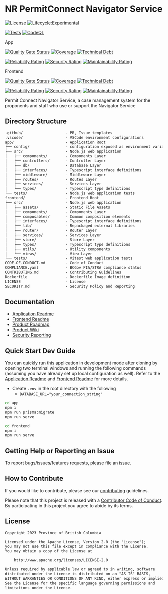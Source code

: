 # NR PermitConnect Navigator Service

[![License](https://img.shields.io/badge/License-Apache%202.0-blue.svg)](LICENSE)
[![Lifecycle:Experimental](https://img.shields.io/badge/Lifecycle-Experimental-339999)](https://github.com/bcgov/repomountie/blob/master/doc/lifecycle-badges.md)

[![Tests](https://github.com/bcgov/nr-permitconnect-navigator-service/actions/workflows/unit-tests.yaml/badge.svg)](https://github.com/bcgov/nr-permitconnect-navigator-service/actions/workflows/unit-tests.yaml)
[![CodeQL](https://github.com/bcgov/nr-permitconnect-navigator-service/actions/workflows/github-code-scanning/codeql/badge.svg)](https://github.com/bcgov/nr-permitconnect-navigator-service/actions/workflows/github-code-scanning/codeql)

App

[![Quality Gate Status](https://sonarcloud.io/api/project_badges/measure?project=bcgov-sonarcloud_nr-permitconnect-navigator-service_app&metric=alert_status)](https://sonarcloud.io/summary/new_code?id=bcgov-sonarcloud_nr-permitconnect-navigator-service_app)
[![Coverage](https://sonarcloud.io/api/project_badges/measure?project=bcgov-sonarcloud_nr-permitconnect-navigator-service_app&metric=coverage)](https://sonarcloud.io/summary/new_code?id=bcgov-sonarcloud_nr-permitconnect-navigator-service_app)
[![Technical Debt](https://sonarcloud.io/api/project_badges/measure?project=bcgov-sonarcloud_nr-permitconnect-navigator-service_app&metric=sqale_index)](https://sonarcloud.io/summary/new_code?id=bcgov-sonarcloud_nr-permitconnect-navigator-service_app)

[![Reliability Rating](https://sonarcloud.io/api/project_badges/measure?project=bcgov-sonarcloud_nr-permitconnect-navigator-service_app&metric=reliability_rating)](https://sonarcloud.io/summary/new_code?id=bcgov-sonarcloud_nr-permitconnect-navigator-service_app)
[![Security Rating](https://sonarcloud.io/api/project_badges/measure?project=bcgov-sonarcloud_nr-permitconnect-navigator-service_app&metric=security_rating)](https://sonarcloud.io/summary/new_code?id=bcgov-sonarcloud_nr-permitconnect-navigator-service_app)
[![Maintainability Rating](https://sonarcloud.io/api/project_badges/measure?project=bcgov-sonarcloud_nr-permitconnect-navigator-service_app&metric=sqale_rating)](https://sonarcloud.io/summary/new_code?id=bcgov-sonarcloud_nr-permitconnect-navigator-service_app)

Frontend

[![Quality Gate Status](https://sonarcloud.io/api/project_badges/measure?project=bcgov-sonarcloud_nr-permitconnect-navigator-service_frontend&metric=alert_status)](https://sonarcloud.io/summary/new_code?id=bcgov-sonarcloud_nr-permitconnect-navigator-service_frontend)
[![Coverage](https://sonarcloud.io/api/project_badges/measure?project=bcgov-sonarcloud_nr-permitconnect-navigator-service_frontend&metric=coverage)](https://sonarcloud.io/summary/new_code?id=bcgov-sonarcloud_nr-permitconnect-navigator-service_frontend)
[![Technical Debt](https://sonarcloud.io/api/project_badges/measure?project=bcgov-sonarcloud_nr-permitconnect-navigator-service_frontend&metric=sqale_index)](https://sonarcloud.io/summary/new_code?id=bcgov-sonarcloud_nr-permitconnect-navigator-service_frontend)

[![Reliability Rating](https://sonarcloud.io/api/project_badges/measure?project=bcgov-sonarcloud_nr-permitconnect-navigator-service_frontend&metric=reliability_rating)](https://sonarcloud.io/summary/new_code?id=bcgov-sonarcloud_nr-permitconnect-navigator-service_frontend)
[![Security Rating](https://sonarcloud.io/api/project_badges/measure?project=bcgov-sonarcloud_nr-permitconnect-navigator-service_frontend&metric=security_rating)](https://sonarcloud.io/summary/new_code?id=bcgov-sonarcloud_nr-permitconnect-navigator-service_frontend)
[![Maintainability Rating](https://sonarcloud.io/api/project_badges/measure?project=bcgov-sonarcloud_nr-permitconnect-navigator-service_frontend&metric=sqale_rating)](https://sonarcloud.io/summary/new_code?id=bcgov-sonarcloud_nr-permitconnect-navigator-service_frontend)

Permit Connect Navigator Service, a case management system for the proponents and staff who use or support the Navigator Service

## Directory Structure

```txt
.github/                   - PR, Issue templates
.vscode/                   - VSCode environment configurations
app/                       - Application Root
├── config/                - configuration exposed as environment variables
├── src/                   - Node.js web application
│   ├── components/        - Components Layer
│   ├── controllers/       - Controller Layer
│   ├── db/                - Database Layer
│   ├── interfaces/        - Typescript interface definitions
│   ├── middleware/        - Middleware Layer
│   ├── routes/            - Routes Layer
│   ├── services/          - Services Layer
│   └── types/             - Typescript type definitions
└── tests/                 - Node.js web application tests
frontend/                  - Frontend Root
├── src/                   - Node.js web application
│   ├── assets/            - Static File Assets
│   ├── components/        - Components Layer
│   ├── composables/       - Common composition elements
│   ├── interfaces/        - Typescript interface definitions
│   ├── lib/               - Repackaged external libraries
│   ├── router/            - Router Layer
│   ├── services/          - Services Layer
│   ├── store/             - Store Layer
│   ├── types/             - Typescript type definitions
│   ├── utils/             - Utility components
│   └── views/             - View Layer
└── tests/                 - Vitest web application tests
CODE-OF-CONDUCT.md         - Code of Conduct
COMPLIANCE.yaml            - BCGov PIA/STRA compliance status
CONTRIBUTING.md            - Contributing Guidelines
Dockerfile                 - Dockerfile Image definition
LICENSE                    - License
SECURITY.md                - Security Policy and Reporting
```

## Documentation

- [Application Readme](app/README.md)
- [Frontend Readme](frontend/README.md)
- [Product Roadmap](https://github.com/bcgov/nr-permitconnect-navigator-service/wiki/Product-Roadmap)
- [Product Wiki](https://github.com/bcgov/nr-permitconnect-navigator-service/wiki)
- [Security Reporting](SECURITY.md)

## Quick Start Dev Guide

You can quickly run this application in development mode after cloning by opening two terminal windows and running the following commands (assuming you have already set up local configuration as well). Refer to the [Application Readme](app/README.md) and [Frontend Readme](/frontend/README.md) for more details.

- Create `.env` in the root directory with the following
  - `DATABASE_URL="your_connection_string"`

```sh
cd app
npm i
npm run prisma:migrate
npm run serve
```

```sh
cd frontend
npm i
npm run serve
```

## Getting Help or Reporting an Issue

To report bugs/issues/features requests, please file an [issue](https://github.com/bcgov/nr-permitconnect-navigator-service/issues).

## How to Contribute

If you would like to contribute, please see our [contributing](CONTRIBUTING.md) guidelines.

Please note that this project is released with a [Contributor Code of Conduct](CODE-OF-CONDUCT.md). By participating in this project you agree to abide by its terms.

## License

```txt
Copyright 2023 Province of British Columbia

Licensed under the Apache License, Version 2.0 (the "License");
you may not use this file except in compliance with the License.
You may obtain a copy of the License at

    http://www.apache.org/licenses/LICENSE-2.0

Unless required by applicable law or agreed to in writing, software
distributed under the License is distributed on an "AS IS" BASIS,
WITHOUT WARRANTIES OR CONDITIONS OF ANY KIND, either express or implied.
See the License for the specific language governing permissions and
limitations under the License.
```
